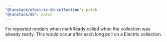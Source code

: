 ```yaml
---
"@tanstack/electric-db-collection": patch
"@tanstack/db": patch
---
```


Fix repeated renders when markReady called when the collection was already ready. This would occur after each long poll on a Electric collection.
